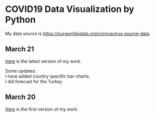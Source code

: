 # COVID19 Data Visualization by Python

My data source is https://ourworldindata.org/coronavirus-source-data

## March 21
[Here](Covid19_March_21.html) is the latest version of my work.

Some updates:  
I have added country specific bar-charts.  
I did forecast for the Turkey.  

## March 20
[Here](Covid19_March_20.html) is the first version of my work.


